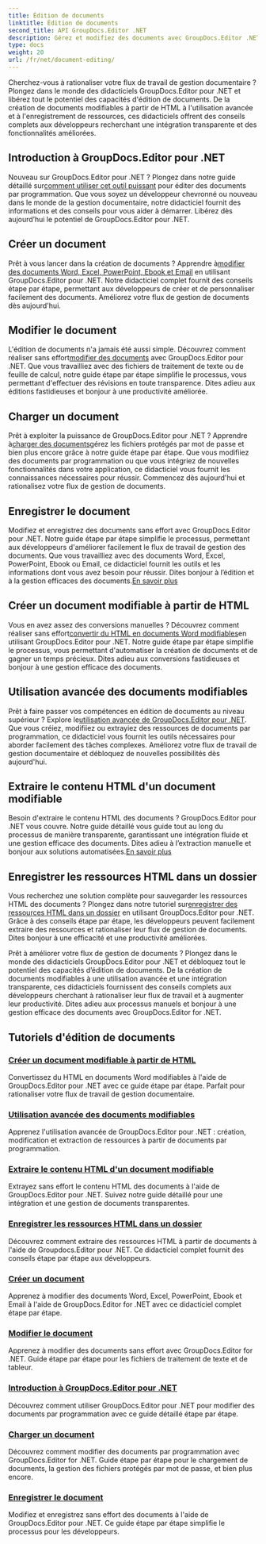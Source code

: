 ```yaml
---
title: Édition de documents
linktitle: Édition de documents
second_title: API GroupDocs.Editor .NET
description: Gérez et modifiez des documents avec GroupDocs.Editor .NET. Apprenez à créer, modifier et enregistrer des documents en toute simplicité. Améliorez votre flux de gestion de documents dès aujourd'hui !
type: docs
weight: 20
url: /fr/net/document-editing/
---
```


Cherchez-vous à rationaliser votre flux de travail de gestion documentaire ? Plongez dans le monde des didacticiels GroupDocs.Editor pour .NET et libérez tout le potentiel des capacités d'édition de documents. De la création de documents modifiables à partir de HTML à l'utilisation avancée et à l'enregistrement de ressources, ces didacticiels offrent des conseils complets aux développeurs recherchant une intégration transparente et des fonctionnalités améliorées.

## Introduction à GroupDocs.Editor pour .NET

 Nouveau sur GroupDocs.Editor pour .NET ? Plongez dans notre guide détaillé sur[comment utiliser cet outil puissant](./introduction-groupdocs-editor/) pour éditer des documents par programmation. Que vous soyez un développeur chevronné ou nouveau dans le monde de la gestion documentaire, notre didacticiel fournit des informations et des conseils pour vous aider à démarrer. Libérez dès aujourd’hui le potentiel de GroupDocs.Editor pour .NET.

## Créer un document

Prêt à vous lancer dans la création de documents ? Apprendre à[modifier des documents Word, Excel, PowerPoint, Ebook et Email](./create-document/) en utilisant GroupDocs.Editor pour .NET. Notre didacticiel complet fournit des conseils étape par étape, permettant aux développeurs de créer et de personnaliser facilement des documents. Améliorez votre flux de gestion de documents dès aujourd'hui.

## Modifier le document

 L'édition de documents n'a jamais été aussi simple. Découvrez comment réaliser sans effort[modifier des documents](./edit-document/) avec GroupDocs.Editor pour .NET. Que vous travailliez avec des fichiers de traitement de texte ou de feuille de calcul, notre guide étape par étape simplifie le processus, vous permettant d'effectuer des révisions en toute transparence. Dites adieu aux éditions fastidieuses et bonjour à une productivité améliorée.


## Charger un document

 Prêt à exploiter la puissance de GroupDocs.Editor pour .NET ? Apprendre à[charger des documents](./load-document/)gérez les fichiers protégés par mot de passe et bien plus encore grâce à notre guide étape par étape. Que vous modifiiez des documents par programmation ou que vous intégriez de nouvelles fonctionnalités dans votre application, ce didacticiel vous fournit les connaissances nécessaires pour réussir. Commencez dès aujourd'hui et rationalisez votre flux de gestion de documents.

## Enregistrer le document

 Modifiez et enregistrez des documents sans effort avec GroupDocs.Editor pour .NET. Notre guide étape par étape simplifie le processus, permettant aux développeurs d'améliorer facilement le flux de travail de gestion des documents. Que vous travailliez avec des documents Word, Excel, PowerPoint, Ebook ou Email, ce didacticiel fournit les outils et les informations dont vous avez besoin pour réussir. Dites bonjour à l’édition et à la gestion efficaces des documents.[En savoir plus](./save-document/)

## Créer un document modifiable à partir de HTML

 Vous en avez assez des conversions manuelles ? Découvrez comment réaliser sans effort[convertir du HTML en documents Word modifiables](./create-editable-document-from-html/)en utilisant GroupDocs.Editor pour .NET. Notre guide étape par étape simplifie le processus, vous permettant d'automatiser la création de documents et de gagner un temps précieux. Dites adieu aux conversions fastidieuses et bonjour à une gestion efficace des documents.

## Utilisation avancée des documents modifiables

 Prêt à faire passer vos compétences en édition de documents au niveau supérieur ? Explore le[utilisation avancée de GroupDocs.Editor pour .NET](./advanced-usage-of-editable-documents/). Que vous créiez, modifiiez ou extrayiez des ressources de documents par programmation, ce didacticiel vous fournit les outils nécessaires pour aborder facilement des tâches complexes. Améliorez votre flux de travail de gestion documentaire et débloquez de nouvelles possibilités dès aujourd'hui.

## Extraire le contenu HTML d'un document modifiable

 Besoin d'extraire le contenu HTML des documents ? GroupDocs.Editor pour .NET vous couvre. Notre guide détaillé vous guide tout au long du processus de manière transparente, garantissant une intégration fluide et une gestion efficace des documents. Dites adieu à l’extraction manuelle et bonjour aux solutions automatisées.[En savoir plus](./extract-html-content-from-editable-document/)

## Enregistrer les ressources HTML dans un dossier

 Vous recherchez une solution complète pour sauvegarder les ressources HTML des documents ? Plongez dans notre tutoriel sur[enregistrer des ressources HTML dans un dossier](./save-html-resources-to-folder/) en utilisant GroupDocs.Editor pour .NET. Grâce à des conseils étape par étape, les développeurs peuvent facilement extraire des ressources et rationaliser leur flux de gestion de documents. Dites bonjour à une efficacité et une productivité améliorées.

Prêt à améliorer votre flux de gestion de documents ? Plongez dans le monde des didacticiels GroupDocs.Editor pour .NET et débloquez tout le potentiel des capacités d’édition de documents. De la création de documents modifiables à une utilisation avancée et une intégration transparente, ces didacticiels fournissent des conseils complets aux développeurs cherchant à rationaliser leur flux de travail et à augmenter leur productivité. Dites adieu aux processus manuels et bonjour à une gestion efficace des documents avec GroupDocs.Editor for .NET. 
## Tutoriels d'édition de documents
### [Créer un document modifiable à partir de HTML](./create-editable-document-from-html/)
Convertissez du HTML en documents Word modifiables à l'aide de GroupDocs.Editor pour .NET avec ce guide étape par étape. Parfait pour rationaliser votre flux de travail de gestion documentaire.
### [Utilisation avancée des documents modifiables](./advanced-usage-of-editable-documents/)
Apprenez l'utilisation avancée de GroupDocs.Editor pour .NET : création, modification et extraction de ressources à partir de documents par programmation.
### [Extraire le contenu HTML d'un document modifiable](./extract-html-content-from-editable-document/)
Extrayez sans effort le contenu HTML des documents à l'aide de GroupDocs.Editor pour .NET. Suivez notre guide détaillé pour une intégration et une gestion de documents transparentes.
### [Enregistrer les ressources HTML dans un dossier](./save-html-resources-to-folder/)
Découvrez comment extraire des ressources HTML à partir de documents à l'aide de Groupdocs.Editor pour .NET. Ce didacticiel complet fournit des conseils étape par étape aux développeurs.
### [Créer un document](./create-document/)
Apprenez à modifier des documents Word, Excel, PowerPoint, Ebook et Email à l'aide de GroupDocs.Editor for .NET avec ce didacticiel complet étape par étape.
### [Modifier le document](./edit-document/)
Apprenez à modifier des documents sans effort avec GroupDocs.Editor for .NET. Guide étape par étape pour les fichiers de traitement de texte et de tableur.
### [Introduction à GroupDocs.Editor pour .NET](./introduction-groupdocs-editor/)
Découvrez comment utiliser GroupDocs.Editor pour .NET pour modifier des documents par programmation avec ce guide détaillé étape par étape.
### [Charger un document](./load-document/)
Découvrez comment modifier des documents par programmation avec GroupDocs.Editor for .NET. Guide étape par étape pour le chargement de documents, la gestion des fichiers protégés par mot de passe, et bien plus encore.
### [Enregistrer le document](./save-document/)
Modifiez et enregistrez sans effort des documents à l'aide de GroupDocs.Editor pour .NET. Ce guide étape par étape simplifie le processus pour les développeurs.